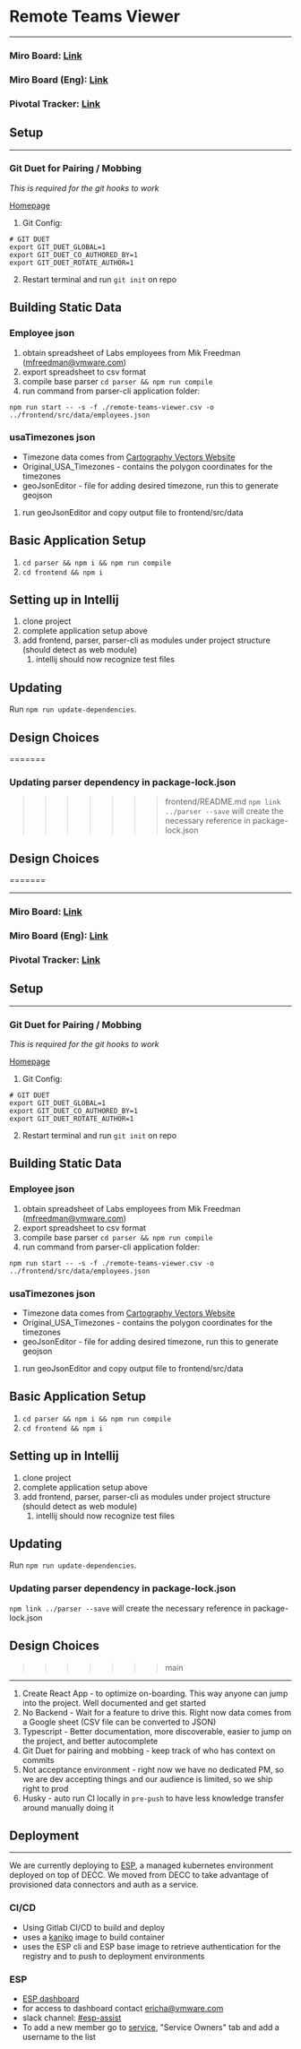 # Remote Teams Viewer
---

### Miro Board: [Link](https://miro.com/app/board/uXjVOwRWcxk=/)

### Miro Board (Eng): [Link](https://miro.com/app/board/uXjVOqY2_LA=/)

### Pivotal Tracker: [Link](https://www.pivotaltracker.com/n/projects/2579265)

## Setup

---

### Git Duet for Pairing / Mobbing

_This is required for the git hooks to work_

[Homepage](https://github.com/git-duet/git-duet)

1. Git Config:

```
# GIT DUET
export GIT_DUET_GLOBAL=1
export GIT_DUET_CO_AUTHORED_BY=1
export GIT_DUET_ROTATE_AUTHOR=1
```

2. Restart terminal and run `git init` on repo

## Building Static Data
### Employee json
1. obtain spreadsheet of Labs employees from Mik Freedman ([mfreedman@vmware.com](mfreedman@vmware.com))
2. export spreadsheet to csv format
3. compile base parser ```cd parser && npm run compile```
4. run command from parser-cli application folder:
```
npm run start -- -s -f ./remote-teams-viewer.csv -o ../frontend/src/data/employees.json
```

### usaTimezones json
- Timezone data comes from [Cartography Vectors Website](https://cartographyvectors.com/search?q=timezone)
- Original_USA_Timezones - contains the polygon coordinates for the timezones
- geoJsonEditor - file for adding desired timezone, run this to generate geojson
1. run geoJsonEditor and copy output file to frontend/src/data

## Basic Application Setup
1. ```cd parser && npm i && npm run compile```
2. ```cd frontend && npm i```

## Setting up in Intellij
1. clone project
2. complete application setup above
3. add frontend, parser, parser-cli as modules under project structure (should detect as web module)
   1. intellij should now recognize test files


## Updating

Run `npm run update-dependencies`.

## Design Choices

=======
### Updating parser dependency in package-lock.json

>>>>>>> frontend/README.md
`npm link ../parser --save` will create the necessary reference in package-lock.json

## Design Choices
=======

---

### Miro Board: [Link](https://miro.com/app/board/uXjVOwRWcxk=/)

### Miro Board (Eng): [Link](https://miro.com/app/board/uXjVOqY2_LA=/)

### Pivotal Tracker: [Link](https://www.pivotaltracker.com/n/projects/2579265)

## Setup

---

### Git Duet for Pairing / Mobbing

_This is required for the git hooks to work_

[Homepage](https://github.com/git-duet/git-duet)

1. Git Config:

```
# GIT DUET
export GIT_DUET_GLOBAL=1
export GIT_DUET_CO_AUTHORED_BY=1
export GIT_DUET_ROTATE_AUTHOR=1
```

2. Restart terminal and run `git init` on repo

## Building Static Data
### Employee json
1. obtain spreadsheet of Labs employees from Mik Freedman ([mfreedman@vmware.com](mfreedman@vmware.com))
2. export spreadsheet to csv format
3. compile base parser ```cd parser && npm run compile```
4. run command from parser-cli application folder:
```
npm run start -- -s -f ./remote-teams-viewer.csv -o ../frontend/src/data/employees.json
```

### usaTimezones json
- Timezone data comes from [Cartography Vectors Website](https://cartographyvectors.com/search?q=timezone)
- Original_USA_Timezones - contains the polygon coordinates for the timezones
- geoJsonEditor - file for adding desired timezone, run this to generate geojson
1. run geoJsonEditor and copy output file to frontend/src/data

## Basic Application Setup
1. ```cd parser && npm i && npm run compile```
2. ```cd frontend && npm i```

## Setting up in Intellij
1. clone project
2. complete application setup above
3. add frontend, parser, parser-cli as modules under project structure (should detect as web module)
   1. intellij should now recognize test files


## Updating

Run `npm run update-dependencies`.

### Updating parser dependency in package-lock.json

`npm link ../parser --save` will create the necessary reference in package-lock.json

## Design Choices

>>>>>>> main
---

1. Create React App - to optimize on-boarding. This way anyone can jump into the project. Well documented and get
   started
2. No Backend - Wait for a feature to drive this. Right now data comes from a Google sheet (CSV file can be converted to
   JSON)
3. Typescript - Better documentation, more discoverable, easier to jump on the project, and better autocomplete
4. Git Duet for pairing and mobbing - keep track of who has context on commits
5. Not acceptance environment - right now we have no dedicated PM, so we are dev accepting things and our audience is
   limited,
   so we ship right to prod
6. Husky - auto run CI locally in `pre-push` to have less knowledge transfer around manually doing it

## Deployment

---
We are currently deploying to [ESP](https://confluence.eng.vmware.com/display/EcosystemServicesPlatform/Extensible+Service+Platform+Home),
a managed kubernetes environment deployed on top of DECC. We moved from DECC to take advantage of provisioned data
connectors and auth as a service.

### CI/CD
- Using Gitlab CI/CD to build and deploy
- uses a [kaniko](https://github.com/GoogleContainerTools/kaniko) image to build container
- uses the ESP cli and ESP base image to retrieve authentication for the registry and to push to deployment environments

### ESP
- [ESP dashboard](https://management.esp.eng.vmware.com/service/737)
- for access to dashboard contact [ericha@vmware.com](ericha@vmware.com)
- slack channel: [#esp-assist](https://vmware.slack.com/archives/CQZ7W775Z)
- To add a new member go to [service](https://management.esp.eng.vmware.com/service/737), "Service Owners" tab and 
add a username to the list

